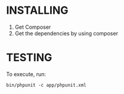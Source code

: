 INSTALLING
==========

1. Get Composer
2. Get the dependencies by using composer


TESTING
=======

To execute, run:

    bin/phpunit -c app/phpunit.xml
